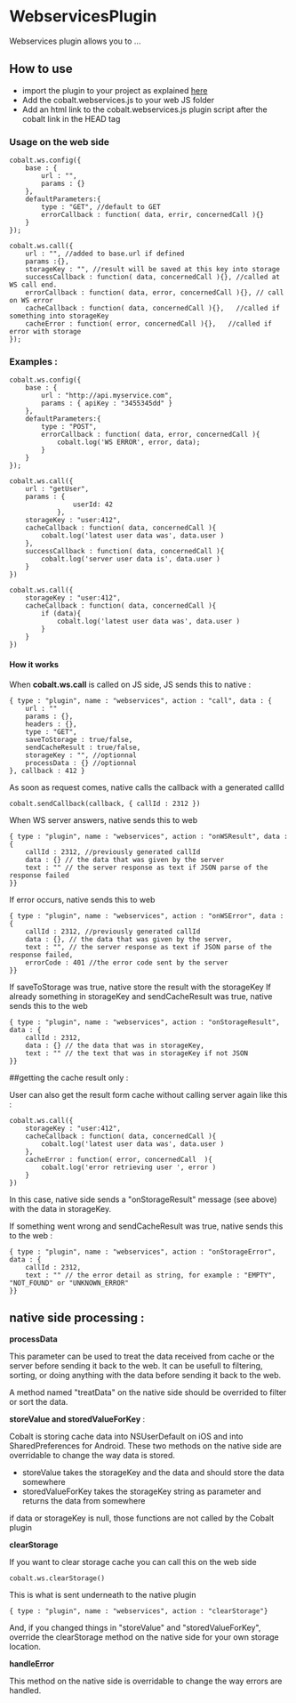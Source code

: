 WebservicesPlugin
===============

Webservices plugin allows you to ...


How to use
----------

* import the plugin to your project as explained [here](https://github.com/cobaltians/cobalt/wiki/Using-plugins)
* Add the cobalt.webservices.js to your web JS folder
* Add an html link to the cobalt.webservices.js plugin script after the cobalt link in the HEAD tag



### Usage on the web side

	cobalt.ws.config({
		base : {
			url : "", 
			params : {}
		},
		defaultParameters:{
			type : "GET", //default to GET
			errorCallback : function( data, errir, concernedCall ){}
		}
	});
	
	cobalt.ws.call({
		url : "", //added to base.url if defined
		params :{},
		storageKey : "", //result will be saved at this key into storage
		successCallback : function( data, concernedCall ){}, //called at WS call end. 
		errorCallback : function( data, error, concernedCall ){}, // call on WS error
		cacheCallback : function( data, concernedCall ){},   //called if something into storageKey
		cacheError : function( error, concernedCall ){},   //called if error with storage
	});


### Examples :

	cobalt.ws.config({
		base : {
			url : "http://api.myservice.com",
			params : { apiKey : "3455345dd" }
		},
		defaultParameters:{
			type : "POST",
			errorCallback : function( data, error, concernedCall ){
				cobalt.log('WS ERROR', error, data);
			}
		}
	});

	cobalt.ws.call({
		url : "getUser",
		params : {
                    userId: 42
                },
		storageKey : "user:412",
		cacheCallback : function( data, concernedCall ){
			cobalt.log('latest user data was', data.user )	
		},
		successCallback : function( data, concernedCall ){
			cobalt.log('server user data is', data.user )
		}
	})
	
	cobalt.ws.call({
		storageKey : "user:412",
		cacheCallback : function( data, concernedCall ){
			if (data){
				cobalt.log('latest user data was', data.user )	
			}
		}
	})
	
#### How it works

When **cobalt.ws.call** is called on JS side, JS sends this to native :
	
	{ type : "plugin", name : "webservices", action : "call", data : {
		url : ""
		params : {},
		headers : {},
		type : "GET",
		saveToStorage : true/false,
		sendCacheResult : true/false,
		storageKey : "", //optionnal
		processData : {} //optionnal
	}, callback : 412 }
	
As soon as request comes, native calls the callback with a generated callId
	
	cobalt.sendCallback(callback, { callId : 2312 })
	
When WS server answers, native sends this to web
	
	{ type : "plugin", name : "webservices", action : "onWSResult", data : {
		callId : 2312, //previously generated callId
		data : {} // the data that was given by the server
		text : "" // the server response as text if JSON parse of the response failed
	}}
	

If error occurs, native sends this to web
	
	{ type : "plugin", name : "webservices", action : "onWSError", data : {
		callId : 2312, //previously generated callId
		data : {}, // the data that was given by the server,
		text : "", // the server response as text if JSON parse of the response failed,
		errorCode : 401 //the error code sent by the server
	}}

If saveToStorage was true, native store the result with the storageKey
If already something in storageKey and sendCacheResult was true, native sends this to the web
	
	{ type : "plugin", name : "webservices", action : "onStorageResult", data : {
		callId : 2312,
		data : {} // the data that was in storageKey,
		text : "" // the text that was in storageKey if not JSON
	}}


	
	

##getting the cache result only :

User can also get the result form cache without calling server again like this :

	cobalt.ws.call({
		storageKey : "user:412",
		cacheCallback : function( data, concernedCall ){
			cobalt.log('latest user data was', data.user )	
		},
		cacheError : function( error, concernedCall  ){
			cobalt.log('error retrieving user ', error )	
		}
	})

In this case, native side sends a "onStorageResult" message (see above) with the data in storageKey. 

If something went wrong and sendCacheResult was true, native sends this to the web :

	{ type : "plugin", name : "webservices", action : "onStorageError", data : {
		callId : 2312,
		text : "" // the error detail as string, for example : "EMPTY", "NOT_FOUND" or "UNKNOWN_ERROR"
	}}



## native side processing :

**processData**

This parameter can be used to treat the data received from cache or the server before sending it back to the web.
It can be usefull to filtering, sorting, or doing anything with the data before sending it back to the web.

A method named "treatData" on the native side should be overrided to filter or sort the data.


**storeValue and storedValueForKey** :

Cobalt is storing cache data into NSUserDefault on iOS and into SharedPreferences for Android. 
These two methods on the native side are overridable to change the way data is stored.

* storeValue takes the storageKey and the data and should store the data somewhere
* storedValueForKey takes the storageKey string as parameter and returns the data from somewhere

if data or storageKey is null, those functions are not called by the Cobalt plugin

**clearStorage** 

If you want to clear storage cache you can call this on the web side

    cobalt.ws.clearStorage()

This is what is sent underneath to the native plugin

    { type : "plugin", name : "webservices", action : "clearStorage"}

And, if you changed things in "storeValue" and "storedValueForKey", override the clearStorage method on the native side for your own storage location.

**handleError**

This method on the native side is overridable to change the way errors are handled.







